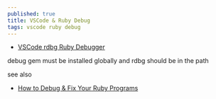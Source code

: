 ```yaml
---
published: true
title: VSCode & Ruby Debug
tags: vscode ruby debug
---
```

- [VSCode rdbg Ruby Debugger](https://marketplace.visualstudio.com/items?itemName=KoichiSasada.vscode-rdbg)

debug gem must be installed globally and rdbg should be in the path

see also
- [How to Debug & Fix Your Ruby Programs](https://www.rubyguides.com/2015/07/ruby-debugging/)